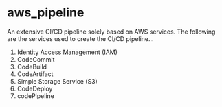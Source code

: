 # aws_pipeline

An extensive CI/CD pipeline solely based on AWS services.
The following are the services used to create the CI/CD pipeline...

  1. Identity Access Management (IAM)
  2. CodeCommit
  3. CodeBuild
  4. CodeArtifact
  5. Simple Storage Service (S3)
  6. CodeDeploy
  7. codePipeline
